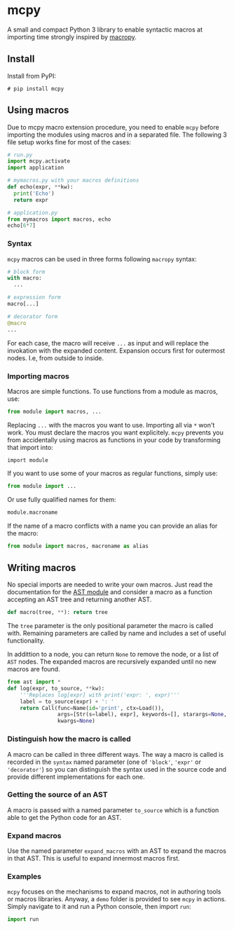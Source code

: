 # mcpy
A small and compact Python 3 library to enable syntactic macros at importing time strongly inspired by [macropy](https://github.com/lihaoyi/macropy).

## Install
Install from PyPI:

```
# pip install mcpy
```

## Using macros
Due to mcpy macro extension procedure, you need to enable `mcpy` before importing the modules using macros and in a separated file. The following 3 file setup works fine for most of the cases:

```python
# run.py
import mcpy.activate
import application

# mymacros.py with your macros definitions
def echo(expr, **kw):
  print('Echo')
  return expr

# application.py 
from mymacros import macros, echo
echo[6*7]
```

### Syntax
`mcpy` macros can be used in three forms following `macropy` syntax:

```python
# block form
with macro:
  ...

# expression form
macro[...]

# decorator form
@macro
...
```

For each case, the macro will receive `...` as input and will replace the invokation with the expanded content. Expansion occurs first for outermost nodes. I.e, from outside to inside.

### Importing macros
Macros are simple functions. To use functions from a module as macros, use:

```python
from module import macros, ...
```

Replacing `...` with the macros you want to use. Importing all via `*` won't work. You must declare the macros you want explicitely. `mcpy` prevents you from accidentally using macros as functions in your code by transforming that import into:

```pyhon
import module
```

If you want to use some of your macros as regular functions, simply use:

```python
from module import ...
```

Or use fully qualified names for them:

```python
module.macroname
```

If the name of a macro conflicts with a name you can provide an alias for the macro:

```python
from module import macros, macroname as alias
```

## Writing macros
No special imports are needed to write your own macros. Just read the documentation for the [AST module](https://docs.python.org/3.5/library/ast.html) and consider a macro as a function accepting an AST tree and returning another AST.

```python
def macro(tree, **): return tree
```

The `tree` parameter is the only positional parameter the macro is called with. Remaining parameters are called by name and includes a set of useful functionality.

In addittion to a node, you can return `None` to remove the node, or a list of `AST` nodes. The expanded macros are recursively expanded until no new macros are found.

```python
from ast import *
def log(expr, to_source, **kw):
    '''Replaces log[expr] with print('expr: ', expr)'''
    label = to_source(expr) + ': '
    return Call(func=Name(id='print', ctx=Load()),
                args=[Str(s=label), expr], keywords=[], starargs=None,
                kwargs=None)
```

### Distinguish how the macro is called

A macro can be called in three different ways. The way a macro is called is recorded in the `syntax` named parameter (one of `'block'`, `'expr'` or `'decorator'`) so you can distinguish the syntax used in the source code and provide different implementations for each one.

### Getting the source of an AST

A macro is passed with a named parameter `to_source` which is a function able to get the Python code for an AST.

### Expand macros

Use the named parameter `expand_macros` with an AST to expand the macros in that AST. This is useful to expand innermost macros first.

### Examples
`mcpy` focuses on the mechanisms to expand macros, not in authoring tools or macros libraries. Anyway, a `demo` folder is provided to see `mcpy` in actions. Simply navigate to it and run a Python console, then import `run`:

```python
import run
```
